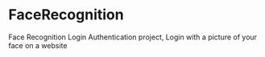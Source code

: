 # FaceRecognition

Face Recognition Login Authentication project, Login with a picture of your face on a website

